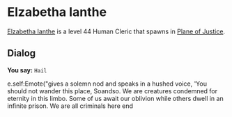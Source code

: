 # Elzabetha Ianthe



[Elzabetha Ianthe](/npc/201353) is a level 44 Human Cleric that spawns in [Plane of Justice](/zone/201).








## Dialog

**You say:** `Hail`



e.self:Emote("gives a solemn nod and speaks in a hushed voice, 'You should not wander this place, Soandso. We are creatures condemned for eternity in this limbo. Some of us await our oblivion while others dwell in an infinite prison. We are all criminals here 
end